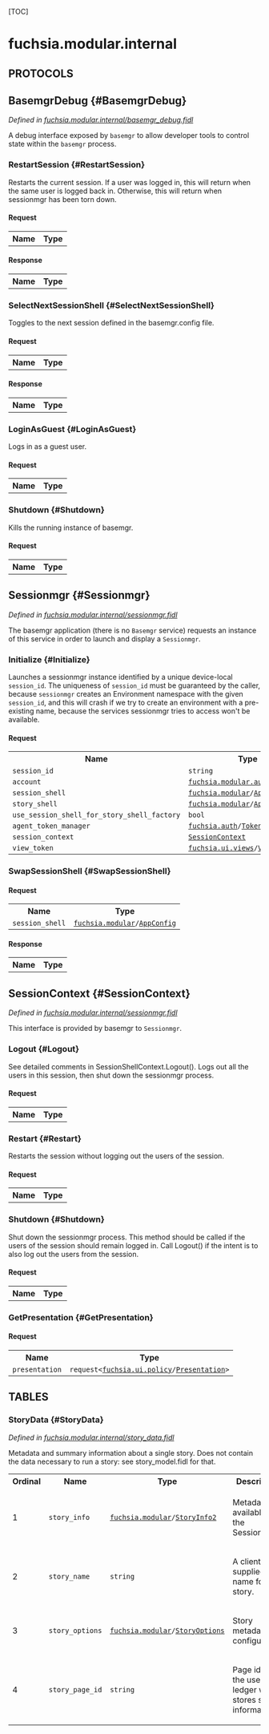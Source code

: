 [TOC]

# fuchsia.modular.internal


## **PROTOCOLS**

## BasemgrDebug {#BasemgrDebug}
*Defined in [fuchsia.modular.internal/basemgr_debug.fidl](https://fuchsia.googlesource.com/fuchsia/+/master/sdk/fidl/fuchsia.modular.internal/basemgr_debug.fidl#10)*

<p>A debug interface exposed by <code>basemgr</code> to allow developer tools to control
state within the <code>basemgr</code> process.</p>

### RestartSession {#RestartSession}

<p>Restarts the current session. If a user was logged in, this will return
when the same user is logged back in. Otherwise, this will return when
sessionmgr has been torn down.</p>

#### Request
<table>
    <tr><th>Name</th><th>Type</th></tr>
    </table>


#### Response
<table>
    <tr><th>Name</th><th>Type</th></tr>
    </table>

### SelectNextSessionShell {#SelectNextSessionShell}

<p>Toggles to the next session defined in the basemgr.config file.</p>

#### Request
<table>
    <tr><th>Name</th><th>Type</th></tr>
    </table>


#### Response
<table>
    <tr><th>Name</th><th>Type</th></tr>
    </table>

### LoginAsGuest {#LoginAsGuest}

<p>Logs in as a guest user.</p>

#### Request
<table>
    <tr><th>Name</th><th>Type</th></tr>
    </table>



### Shutdown {#Shutdown}

<p>Kills the running instance of basemgr.</p>

#### Request
<table>
    <tr><th>Name</th><th>Type</th></tr>
    </table>



## Sessionmgr {#Sessionmgr}
*Defined in [fuchsia.modular.internal/sessionmgr.fidl](https://fuchsia.googlesource.com/fuchsia/+/master/sdk/fidl/fuchsia.modular.internal/sessionmgr.fidl#16)*

<p>The basemgr application (there is no <code>Basemgr</code> service) requests
an instance of this service in order to launch and display a <code>Sessionmgr</code>.</p>

### Initialize {#Initialize}

<p>Launches a sessionmgr instance identified by a unique device-local
<code>session_id</code>. The uniqueness of <code>session_id</code> must be guaranteed by the
caller, because <code>sessionmgr</code> creates an Environment namespace with the
given <code>session_id</code>, and this will crash if we try to create an
environment with a pre-existing name, because the services sessionmgr
tries to access won't be available.</p>

#### Request
<table>
    <tr><th>Name</th><th>Type</th></tr>
    <tr>
            <td><code>session_id</code></td>
            <td>
                <code>string</code>
            </td>
        </tr><tr>
            <td><code>account</code></td>
            <td>
                <code><a class='link' href='../fuchsia.modular.auth/'>fuchsia.modular.auth</a>/<a class='link' href='../fuchsia.modular.auth/#Account'>Account</a>?</code>
            </td>
        </tr><tr>
            <td><code>session_shell</code></td>
            <td>
                <code><a class='link' href='../fuchsia.modular/'>fuchsia.modular</a>/<a class='link' href='../fuchsia.modular/#AppConfig'>AppConfig</a></code>
            </td>
        </tr><tr>
            <td><code>story_shell</code></td>
            <td>
                <code><a class='link' href='../fuchsia.modular/'>fuchsia.modular</a>/<a class='link' href='../fuchsia.modular/#AppConfig'>AppConfig</a></code>
            </td>
        </tr><tr>
            <td><code>use_session_shell_for_story_shell_factory</code></td>
            <td>
                <code>bool</code>
            </td>
        </tr><tr>
            <td><code>agent_token_manager</code></td>
            <td>
                <code><a class='link' href='../fuchsia.auth/'>fuchsia.auth</a>/<a class='link' href='../fuchsia.auth/#TokenManager'>TokenManager</a>?</code>
            </td>
        </tr><tr>
            <td><code>session_context</code></td>
            <td>
                <code><a class='link' href='#SessionContext'>SessionContext</a></code>
            </td>
        </tr><tr>
            <td><code>view_token</code></td>
            <td>
                <code><a class='link' href='../fuchsia.ui.views/'>fuchsia.ui.views</a>/<a class='link' href='../fuchsia.ui.views/#ViewToken'>ViewToken</a></code>
            </td>
        </tr></table>



### SwapSessionShell {#SwapSessionShell}


#### Request
<table>
    <tr><th>Name</th><th>Type</th></tr>
    <tr>
            <td><code>session_shell</code></td>
            <td>
                <code><a class='link' href='../fuchsia.modular/'>fuchsia.modular</a>/<a class='link' href='../fuchsia.modular/#AppConfig'>AppConfig</a></code>
            </td>
        </tr></table>


#### Response
<table>
    <tr><th>Name</th><th>Type</th></tr>
    </table>

## SessionContext {#SessionContext}
*Defined in [fuchsia.modular.internal/sessionmgr.fidl](https://fuchsia.googlesource.com/fuchsia/+/master/sdk/fidl/fuchsia.modular.internal/sessionmgr.fidl#39)*

<p>This interface is provided by basemgr to <code>Sessionmgr</code>.</p>

### Logout {#Logout}

<p>See detailed comments in SessionShellContext.Logout(). Logs out all the
users in this session, then shut down the sessionmgr process.</p>

#### Request
<table>
    <tr><th>Name</th><th>Type</th></tr>
    </table>



### Restart {#Restart}

<p>Restarts the session without logging out the users of the session.</p>

#### Request
<table>
    <tr><th>Name</th><th>Type</th></tr>
    </table>



### Shutdown {#Shutdown}

<p>Shut down the sessionmgr process. This method should be called if the
users of the session should remain logged in. Call Logout() if the intent
is to also log out the users from the session.</p>

#### Request
<table>
    <tr><th>Name</th><th>Type</th></tr>
    </table>



### GetPresentation {#GetPresentation}


#### Request
<table>
    <tr><th>Name</th><th>Type</th></tr>
    <tr>
            <td><code>presentation</code></td>
            <td>
                <code>request&lt;<a class='link' href='../fuchsia.ui.policy/'>fuchsia.ui.policy</a>/<a class='link' href='../fuchsia.ui.policy/#Presentation'>Presentation</a>&gt;</code>
            </td>
        </tr></table>









## **TABLES**

### StoryData {#StoryData}


*Defined in [fuchsia.modular.internal/story_data.fidl](https://fuchsia.googlesource.com/fuchsia/+/master/sdk/fidl/fuchsia.modular.internal/story_data.fidl#11)*

<p>Metadata and summary information about a single story.  Does not contain the
data necessary to run a story: see story_model.fidl for that.</p>


<table>
    <tr><th>Ordinal</th><th>Name</th><th>Type</th><th>Description</th></tr>
    <tr>
            <td>1</td>
            <td><code>story_info</code></td>
            <td>
                <code><a class='link' href='../fuchsia.modular/'>fuchsia.modular</a>/<a class='link' href='../fuchsia.modular/#StoryInfo2'>StoryInfo2</a></code>
            </td>
            <td><p>Metadata available to the SessionShell.</p>
</td>
        </tr><tr>
            <td>2</td>
            <td><code>story_name</code></td>
            <td>
                <code>string</code>
            </td>
            <td><p>A client-supplied name for this story.</p>
</td>
        </tr><tr>
            <td>3</td>
            <td><code>story_options</code></td>
            <td>
                <code><a class='link' href='../fuchsia.modular/'>fuchsia.modular</a>/<a class='link' href='../fuchsia.modular/#StoryOptions'>StoryOptions</a></code>
            </td>
            <td><p>Story metadata and configuration.</p>
</td>
        </tr><tr>
            <td>4</td>
            <td><code>story_page_id</code></td>
            <td>
                <code>string</code>
            </td>
            <td><p>Page id on the user's ledger which stores story information.</p>
</td>
        </tr></table>












